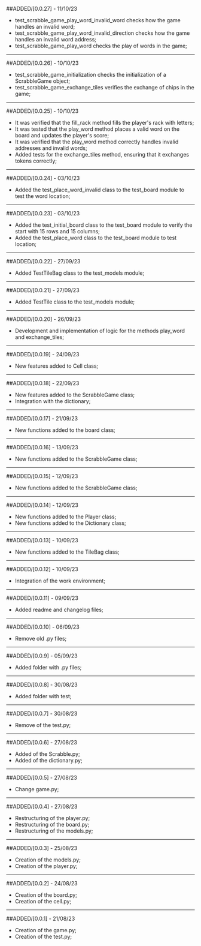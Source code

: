 ##ADDED/[0.0.27] - 11/10/23

- test_scrabble_game_play_word_invalid_word checks how the game handles an invalid word;
- test_scrabble_game_play_word_invalid_direction checks how the game handles an invalid word address;
- test_scrabble_game_play_word checks the play of words in the game;

---------------
##ADDED/[0.0.26] - 10/10/23

- test_scrabble_game_initialization checks the initialization of a ScrabbleGame object;
- test_scrabble_game_exchange_tiles verifies the exchange of chips in the game;

---------------
##ADDED/[0.0.25] - 10/10/23

- It was verified that the fill_rack method fills the player's rack with letters;
- It was tested that the play_word method places a valid word on the board and updates the player's score;
- It was verified that the play_word method correctly handles invalid addresses and invalid words;
- Added tests for the exchange_tiles method, ensuring that it exchanges tokens correctly;

---------------
##ADDED/[0.0.24] - 03/10/23

- Added the test_place_word_invalid class to the test_board module to test the word location;

---------------
##ADDED/[0.0.23] - 03/10/23

- Added the test_initial_board class to the test_board module to verify the start with 15 rows and 15 columns;
- Added the test_place_word class to the test_board module to test location;

---------------
##ADDED/[0.0.22] - 27/09/23

- Added TestTileBag class to the test_models module;

---------------
##ADDED/[0.0.21] - 27/09/23

- Added TestTile class to the test_models module;

---------------
##ADDED/[0.0.20] - 26/09/23

- Development and implementation of logic for the methods play_word and exchange_tiles;

---------------
##ADDED/[0.0.19] - 24/09/23

- New features added to Cell class;

---------------
##ADDED/[0.0.18] - 22/09/23

- New features added to the ScrabbleGame class;
- Integration with the dictionary;

---------------
##ADDED/[0.0.17] - 21/09/23

- New functions added to the board class;

---------------
##ADDED/[0.0.16] - 13/09/23

- New functions added to the ScrabbleGame class;

---------------
##ADDED/[0.0.15] - 12/09/23

- New functions added to the ScrabbleGame class;

---------------
##ADDED/[0.0.14] - 12/09/23

- New functions added to the Player class;
- New functions added to the Dictionary class;

---------------
##ADDED/[0.0.13] - 10/09/23

- New functions added to the TileBag class;

---------------
##ADDED/[0.0.12] - 10/09/23

- Integration of the work environment;

---------------

##ADDED/[0.0.11] - 09/09/23

- Added readme and changelog files;

---------------

##ADDED/[0.0.10] - 06/09/23

- Remove old .py files;

---------------
##ADDED/[0.0.9] - 05/09/23

- Added folder with .py files;

---------------
##ADDED/[0.0.8] - 30/08/23
- Added folder with test;

---------------
##ADDED/[0.0.7] - 30/08/23
- Remove of the test.py;

------------

##ADDED/[0.0.6] - 27/08/23

- Added of the Scrabble.py;
- Added of the dictionary.py;

-------------

##ADDED/[0.0.5] - 27/08/23

- Change game.py;

---------------

##ADDED/[0.0.4] - 27/08/23

- Restructuring of the player.py;
- Restructuring of the board.py;
- Restructuring of the models.py;
---------------

##ADDED/[0.0.3] - 25/08/23

- Creation of the models.py;
- Creation of the player.py;
---------

##ADDED/[0.0.2] - 24/08/23


- Creation of the board.py;
- Creation of the cell.py;

----------

##ADDED/[0.0.1] - 21/08/23


- Creation of the game.py;
- Creation of the test.py;
